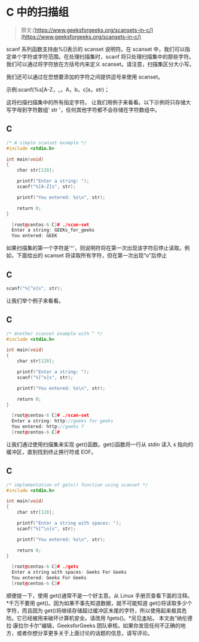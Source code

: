 # C 中的扫描组

> 原文:[https://www.geeksforgeeks.org/scansets-in-c/](https://www.geeksforgeeks.org/scansets-in-c/)

scanf 系列函数支持由%[]表示的 scanset 说明符。在 scanset 中，我们可以指定单个字符或字符范围。在处理扫描集时，scanf 将只处理扫描集中的那些字符。我们可以通过将字符放在方括号内来定义 scanset。请注意，扫描集区分大小写。

我们还可以通过在您想要添加的字符之间提供逗号来使用 scanset。

示例:scanf(%s[A-Z，_，A，b，c]s，str)；

这将扫描扫描集中的所有指定字符。
让我们用例子来看看。以下示例将只存储大写字母到字符数组' str '，任何其他字符都不会存储在字符数组中。

## C

```cpp
/* A simple scanset example */
#include <stdio.h>

int main(void)
{
    char str[128];

    printf("Enter a string: ");
    scanf("%[A-Z]s", str);

    printf("You entered: %s\n", str);

    return 0;
}
```

```cpp
  [root@centos-6 C]# ./scan-set 
  Enter a string: GEEKs_for_geeks
  You entered: GEEK
```

如果扫描集的第一个字符是'^'，则说明符将在第一次出现该字符后停止读取。例如，下面给出的 scanset 将读取所有字符，但在第一次出现“o”后停止

## C

```cpp
scanf("%[^o]s", str);
```

让我们举个例子来看看。

## C

```cpp
/* Another scanset example with ^ */
#include <stdio.h>

int main(void)
{
    char str[128];

    printf("Enter a string: ");
    scanf("%[^o]s", str);

    printf("You entered: %s\n", str);

    return 0;
}
```

```cpp
  [root@centos-6 C]# ./scan-set 
  Enter a string: http://geeks for geeks
  You entered: http://geeks f
  [root@centos-6 C]# 
```

让我们通过使用扫描集来实现 get()函数。get()函数将一行从 stdin 读入 s 指向的缓冲区，直到找到终止换行符或 EOF。

## C

```cpp
/* implementation of gets() function using scanset */
#include <stdio.h>

int main(void)
{
    char str[128];

    printf("Enter a string with spaces: ");
    scanf("%[^\n]s", str);

    printf("You entered: %s\n", str);

    return 0;
}
```

```cpp
  [root@centos-6 C]# ./gets 
  Enter a string with spaces: Geeks For Geeks
  You entered: Geeks For Geeks
  [root@centos-6 C]# 
```

顺便提一下，使用 get()通常不是一个好主意。从 Linux 手册页查看下面的注释。
*千万不要用 get()。因为如果不事先知道数据，就不可能知道 get()将读取多少个字符，而且因为 get()将继续存储超过缓冲区末尾的字符，所以使用起来极其危险。它已经被用来破坏计算机安全。请改用 fgets()。*另见[本](https://www.geeksforgeeks.org/gets-is-risky-to-use/)帖。
本文由“纳伦德拉·康拉尔卡尔”编辑，GeeksforGeeks 团队审核。如果你发现任何不正确的地方，或者你想分享更多关于上面讨论的话题的信息，请写评论。